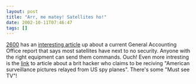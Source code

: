 ```yaml
---
layout: post
title: "Arr, me matey! Satellites ho!"
date: 2002-10-11T07:46:47
tags: []
---
```


[2600][1] has an [interesting article][2] up about a current General Accounting Office report that says most satellites have next to no security. Anyone with the right equipment can send them commands. Ouch! Even more intresting is the [link][3] to article about a brit hacker who claims to be reciving "American surveillance pictures relayed from US spy planes". There's some "Must see TV"! 

   [1]: http://2600.com
   [2]: http://www.2600.com/news/display.shtml?id=1366
   [3]: http://www.globalsecurity.org/org/news/2002/020613-uav1.htm



